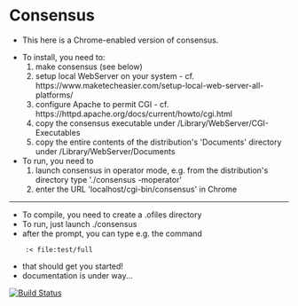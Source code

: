 # Consensus

* This here is a Chrome-enabled version of consensus.
<ul>
<li> To install, you need to:
<ol>
<li> make consensus (see below)
<li> setup local WebServer on your system - cf. https://www.maketecheasier.com/setup-local-web-server-all-platforms/
<li> configure Apache to permit CGI - cf. https://httpd.apache.org/docs/current/howto/cgi.html
<li> copy the consensus executable under /Library/WebServer/CGI-Executables
<li> copy the entire contents of the distribution's 'Documents' directory under /Library/WebServer/Documents
</ol>
<li> To run, you need to
<ol>
<li> launch consensus in operator mode, e.g. from the distribution's directory type './consensus -moperator'
<li> enter the URL 'localhost/cgi-bin/consensus' in Chrome
</ol>
</ul>

----

* To compile, you need to create a .ofiles directory
* To run, just launch ./consensus
* after the prompt, you can type e.g. the command
```
    :< file:test/full
```
* that should get you started!
* documentation is under way...


[![Build Status](https://travis-ci.org/Eyescale/Consensus.svg?branch=master)](https://travis-ci.org/Eyescale/Consensus)
